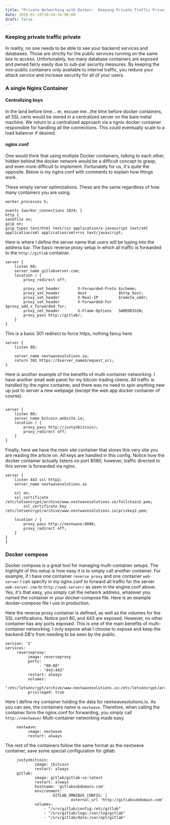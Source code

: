```yaml
---
title: "Private Networking with Docker:  Keeping Private Traffic Private"
date: 2018-01-10T10:54:34-06:00
draft: false
---
```


### Keeping private traffic private

In reality, no one needs to be able to see your backend services and databases. Those are strictly for the public services running on the same box to access. Unfortunately, too many database containers are exposed and pwned fairly easily due to sub-par security measures. By keeping the non-public containers only available to internal traffic, you reduce your attack service and increase security for all of your users.

### A single Nginx Container

#### Centralizing keys
In the land before time... er, excuse me...the time before docker containers, all SSL certs would be stored in a centralized server on the bare metal machine. We return to a centralized approach via a ngnix docker container responsible for handling all the connections. This could eventually scale to a load balancer if desired. 

#### nginx.conf

One would think that using multiple Docker containers, talking to each other, hidden behind the docker network would be a difficult concept to grasp, and even more difficult to implement. Fortunately for us, it's quite the opposite. Below is my nginx.conf with comments to explain how things work.


These simply server optimizations. These are the same regardless of how many containers you are using.
~~~~~ 
worker_processes 5;

events {worker_connections 1024; }
http {
sendfile on;
gzip on;
gzip_types text/html text/css application/x-javascript text/xml application/xml application/xml+rss text/javascript;
~~~~~

Here is where I define the server name that users will be typing into the address bar. The basic reverse proxy setup in which all traffic is forwarded to the `http://gitlab` container.  
~~~~~
server {
    listen 80;
    server_name gitlabserver.com;
    location / {
        proxy_redirect off;
        
        proxy_set_header        X-Forwarded-Proto $scheme;
        proxy_set_header        Host              $http_host;
        proxy_set_header        X-Real-IP         $remote_addr;
        proxy_set_header        X-Forwarded-For   $proxy_add_x_forwarded_for;
        proxy_set_header        X-Frame-Options   SAMEORIGIN;
        proxy_pass http://gitlab/;
    }
}
~~~~~
This is a basic 301 redirect to force https, nothing fancy here.
~~~~~
server {
    listen 80;

    server_name nextwavesolutions.io;
    return 301 https://$server_name$request_uri;
}
~~~~~
Here is another example of the benefits of multi-container networking. I have another small web panel for my bitcoin trading clients. All traffic is handled by the nginx container, and there was no need to spin anything new up just to server a new webpage (except the web app docker container of course). 
~~~~~

server { 
    listen 80;
    server_name bitcoin.website.io;
    location / {
        proxy_pass http://justynbitcoin/;
        proxy_redirect off;
    }
}
~~~~~
Finally, here we have the main site container that stores this very site you are reading the article on. All keys are handled in this config. Notice how the docker container actually listens on port 8080, however, traffic directed to this server is forwarded via nginx. 

~~~~~
server {
    listen 443 ssl http2;
    server_name nextwavesolutions.io
    
    ssl on;    
    ssl_certificate         /etc/letsencrypt/archive/www.nextwavesolutions.io/fullchain2.pem;
        ssl_certificate_key     /etc/letsencrypt/archive/www.nextwavesolutions.io/privkey2.pem;

    location / {
        proxy_pass http://nextwave:8080;
        proxy_redirect off;
    }
}
}
~~~~~

### Docker compose
Docker compose is a great tool for managing multi-container setups. The highlight of this setup is how easy it is to simply call another container. For example, if I have one container `reverse proxy` and one container `web-server` I can specify in my nginx.conf to forward all traffic for the server `web-server.com` to `http://web-server/` as seen in the engine.conf above. Yes, it's that easy, you simply call the network address, whatever you named the container in your docker-compose file. Here is an example docker-compose file I use in production.


Here the reverse proxy container is defined, as well as the volumes for the SSL certifications. Notice port 80, and 443 are exposed. However, no other container has any ports exposed. This is one of the main benefits of multi-container networking. I only expose what I choose to expose and keep the backend DB's from needing to be seen by the public.
~~~~~
version: '2'
services:
     reverseproxy:
          image: reverseproxy
          ports:
               - "80:80"
               - "443:443"
          restart: always
          volumes:
               - "/etc/letsencrypt/archive/www.nextwavesolutions.io:/etc/letsencrypt/archive/www.nextwavesolutions.io"
          privileged: true
~~~~~

Here I define my container holding the data for nextwavesolutions.io. As you can see, the containers name is `nextwave`. Therefore, when calling the container form the nginx.conf for forwarding, you simply call `http://nextwave/` Multi-container networking made easy.
~~~~~
     nextwave:
          image: nextwave
          restart: always
~~~~~
The rest of the containers follow the same format as the nextwave container, save some special configuration for gitlab.
~~~~~
     justynbitcoin:
             image: jbitcoin
             restart: always
     gitlab:
             image: gitlab/gitlab-ce:latest
             restart: always
             hostname: 'gitlabsubdomain.com'
             environment:
                     GITLAB_OMNIBUS_CONFIG: |
                             external_url 'http://gitlabsubdomain.com'
             volumes:
                 - "/srv/gitlab/config:/etc/gitlab"
                 - "/srv/gitlab/logs:/var/log/gitlab"
                 - "/srv/gitlab/data:/var/opt/gitlab"
~~~~~

